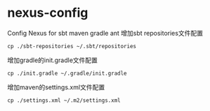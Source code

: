 # nexus-config
Config Nexus for sbt maven gradle ant
增加sbt repositories文件配置
```
cp ./sbt-repositories ~/.sbt/repositories
```
增加gradle的init.gradle文件配置
```
cp ./init.gradle ~/.gradle/init.gradle
```
增加maven的settings.xml文件配置
```
cp ./settings.xml ~/.m2/settings.xml
```
